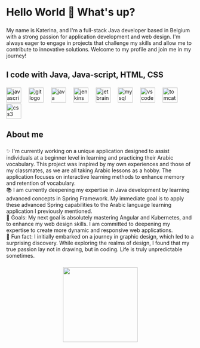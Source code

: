 <h1 align="left">Hello World 👋 What's up?</h1>

###

<p align="left">My name is Katerina, and I'm a full-stack Java developer based in Belgium with a strong passion for application development and web design. I'm always eager to engage in projects that challenge my skills and allow me to contribute to innovative solutions. Welcome to my profile and join me in my journey!</p>

###

<h2 align="left">I code with Java, Java-script, HTML, CSS</h2>

###

<div align="left">
  <img src="https://cdn.jsdelivr.net/gh/devicons/devicon/icons/javascript/javascript-original.svg" height="40" alt="javascript logo"  />
  <img width="12" />
  <img src="https://cdn.jsdelivr.net/gh/devicons/devicon/icons/git/git-original.svg" height="40" alt="git logo"  />
  <img width="12" />
  <img src="https://cdn.jsdelivr.net/gh/devicons/devicon/icons/java/java-original.svg" height="40" alt="java logo"  />
  <img width="12" />
  <img src="https://cdn.jsdelivr.net/gh/devicons/devicon/icons/jenkins/jenkins-line.svg" height="40" alt="jenkins logo"  />
  <img width="12" />
  <img src="https://cdn.jsdelivr.net/gh/devicons/devicon/icons/jetbrains/jetbrains-original.svg" height="40" alt="jetbrains logo"  />
  <img width="12" />
  <img src="https://cdn.jsdelivr.net/gh/devicons/devicon/icons/mysql/mysql-original.svg" height="40" alt="mysql logo"  />
  <img width="12" />
  <img src="https://cdn.jsdelivr.net/gh/devicons/devicon/icons/vscode/vscode-original.svg" height="40" alt="vscode logo"  />
  <img width="12" />
  <img src="https://cdn.jsdelivr.net/gh/devicons/devicon/icons/tomcat/tomcat-original.svg" height="40" alt="tomcat logo"  />
  <img width="12" />
  <img src="https://cdn.jsdelivr.net/gh/devicons/devicon/icons/css3/css3-original.svg" height="40" alt="css3 logo"  />
</div>

###

<h2 align="left">About me</h2>

###

<p align="left">✨ I'm currently working on a unique application designed to assist individuals at a beginner level in learning and practicing their Arabic vocabulary. This project was inspired by my own experiences and those of my classmates, as we are all taking Arabic lessons as a hobby. The application focuses on interactive learning methods to enhance memory and retention of vocabulary.<br>📚 I am currently deepening my expertise in Java development by learning advanced concepts in Spring Framework. My immediate goal is to apply these advanced Spring capabilities to the Arabic language learning application I previously mentioned.<br>🎯 Goals: My next goal is absolutely mastering Angular and Kubernetes, and to enhance my web design skills. I am committed to deepening my expertise to create more dynamic and responsive web applications.<br>🎲 Fun fact: I initially embarked on a journey in graphic design, which led to a surprising discovery. While exploring the realms of design, I found that my true passion lay not in drawing, but in coding. Life is truly unpredictable sometimes.</p>

###

<div align="center">
  <img height="200" src="https://i.imgflip.com/65efzo.gif"  />
</div>

###
